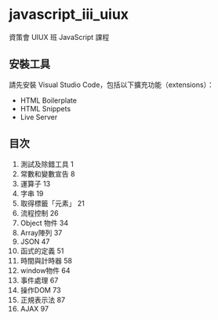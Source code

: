 # javascript_iii_uiux
資策會 UIUX 班 JavaScript 課程

## 安裝工具
請先安裝 Visual Studio Code，包括以下擴充功能（extensions）：
- HTML Boilerplate
- HTML Snippets
- Live Server

## 目次
1. 測試及除錯工具	1
2. 常數和變數宣告	8
3. 運算子	13
4. 字串	19
5. 取得標籤「元素」	21
6. 流程控制	26
7. Object 物件	34
8. Array陣列	37
9. JSON	47
10. 函式的定義	51
11. 時間與計時器	58
12. window物件	64
13. 事件處理	67
14. 操作DOM	73
15. 正規表示法	87
16. AJAX	97